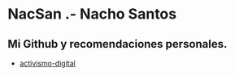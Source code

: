 # NacSan .- Nacho Santos

## Mi Github y recomendaciones personales. 


* [activismo-digital](https://codeberg.org/kyva/activismo-digital)
